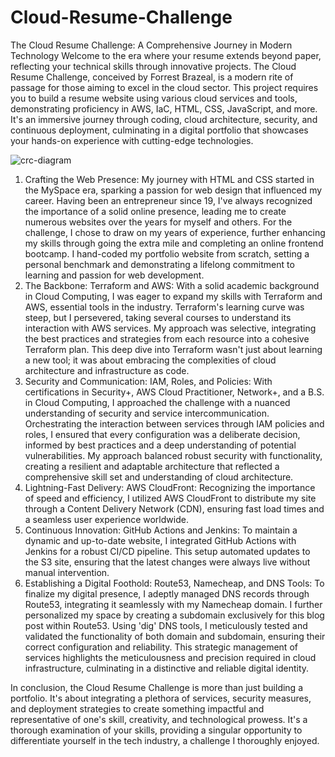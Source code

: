 # Cloud-Resume-Challenge
 
The Cloud Resume Challenge: A Comprehensive Journey in Modern Technology
Welcome to the era where your resume extends beyond paper, reflecting your technical skills through innovative projects. The Cloud Resume Challenge, conceived by Forrest Brazeal, is a modern rite of passage for those aiming to excel in the cloud sector. This project requires you to build a resume website using various cloud services and tools, demonstrating proficiency in AWS, IaC, HTML, CSS, JavaScript, and more. It's an immersive journey through coding, cloud architecture, security, and continuous deployment, culminating in a digital portfolio that showcases your hands-on experience with cutting-edge technologies.

![crc-diagram](https://github.com/anibarro022/Cloud-Resume-Challenge/assets/126928196/b794663b-3c8a-496a-b884-7c39093634f1)

1.	Crafting the Web Presence: My journey with HTML and CSS started in the MySpace era, sparking a passion for web design that influenced my career. Having been an entrepreneur since 19, I've always recognized the importance of a solid online presence, leading me to create numerous websites over the years for myself and others. For the challenge, I chose to draw on my years of experience, further enhancing my skills through going the extra mile and completing an online frontend bootcamp. I hand-coded my portfolio website from scratch, setting a personal benchmark and demonstrating a lifelong commitment to learning and passion for web development.
2.	The Backbone: Terraform and AWS: With a solid academic background in Cloud Computing, I was eager to expand my skills with Terraform and AWS, essential tools in the industry. Terraform's learning curve was steep, but I persevered, taking several courses to understand its interaction with AWS services. My approach was selective, integrating the best practices and strategies from each resource into a cohesive Terraform plan. This deep dive into Terraform wasn't just about learning a new tool; it was about embracing the complexities of cloud architecture and infrastructure as code.
3.	Security and Communication: IAM, Roles, and Policies: With certifications in Security+, AWS Cloud Practitioner, Network+, and a B.S. in Cloud Computing, I approached the challenge with a nuanced understanding of security and service intercommunication. Orchestrating the interaction between services through IAM policies and roles, I ensured that every configuration was a deliberate decision, informed by best practices and a deep understanding of potential vulnerabilities. My approach balanced robust security with functionality, creating a resilient and adaptable architecture that reflected a comprehensive skill set and understanding of cloud architecture.
4.	Lightning-Fast Delivery: AWS CloudFront: Recognizing the importance of speed and efficiency, I utilized AWS CloudFront to distribute my site through a Content Delivery Network (CDN), ensuring fast load times and a seamless user experience worldwide.
5.	Continuous Innovation: GitHub Actions and Jenkins: To maintain a dynamic and up-to-date website, I integrated GitHub Actions with Jenkins for a robust CI/CD pipeline. This setup automated updates to the S3 site, ensuring that the latest changes were always live without manual intervention.
6.	Establishing a Digital Foothold: Route53, Namecheap, and DNS Tools: To finalize my digital presence, I adeptly managed DNS records through Route53, integrating it seamlessly with my Namecheap domain. I further personalized my space by creating a subdomain exclusively for this blog post within Route53. Using 'dig' DNS tools, I meticulously tested and validated the functionality of both domain and subdomain, ensuring their correct configuration and reliability. This strategic management of services highlights the meticulousness and precision required in cloud infrastructure, culminating in a distinctive and reliable digital identity.
   
In conclusion, the Cloud Resume Challenge is more than just building a portfolio. It's about integrating a plethora of services, security measures, and deployment strategies to create something impactful and representative of one's skill, creativity, and technological prowess. It's a thorough examination of your skills, providing a singular opportunity to differentiate yourself in the tech industry, a challenge I thoroughly enjoyed.
